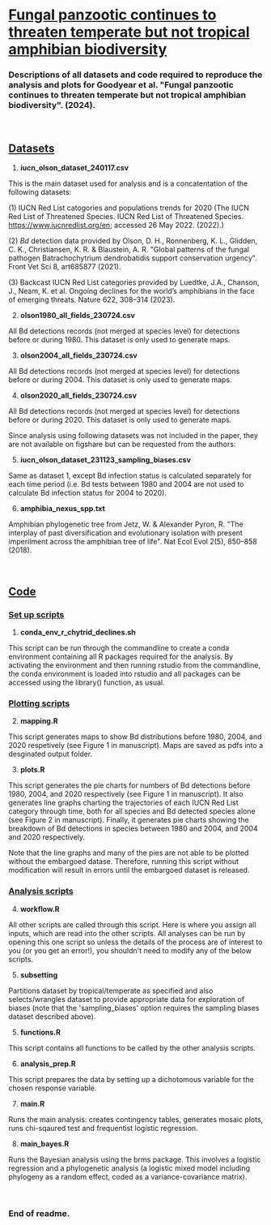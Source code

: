 # <ins>Fungal panzootic continues to threaten temperate but not tropical amphibian biodiversity </ins>

### Descriptions of all datasets and code required to reproduce the analysis and plots for Goodyear et al. "Fungal panzootic continues to threaten temperate but not tropical amphibian biodiversity". (2024). 

&nbsp;

## <ins>Datasets</ins>

1. **iucn_olson_dataset_240117.csv** 

This is the main dataset used for analysis and is a concatentation of the following datasets: 

(1) IUCN Red List catogories and populations trends for 2020 (The IUCN Red List of Threatened Species. IUCN Red List of Threatened Species. https://www.iucnredlist.org/en; accessed 26 May 2022. (2022).)

(2) *Bd* detection data provided by Olson, D. H., Ronnenberg, K. L., Glidden, C. K., Christiansen, K. R. & Blaustein, A. R. "Global patterns of the fungal pathogen Batrachochytrium dendrobatidis support conservation urgency". Front Vet Sci 8, art685877 (2021).

(3) Backcast IUCN Red List categories provided by Luedtke, J.A., Chanson, J., Neam, K. et al. Ongoing declines for the world’s amphibians in the face of emerging threats. Nature 622, 308–314 (2023).

2. **olson1980_all_fields_230724.csv**

All Bd detections records (not merged at species level) for detections before or during 1980. This dataset is only used to generate maps.

3. **olson2004_all_fields_230724.csv**

All Bd detections records (not merged at species level) for detections before or during 2004. This dataset is only used to generate maps.

4. **olson2020_all_fields_230724.csv**

All Bd detections records (not merged at species level) for detections before or during 2020. This dataset is only used to generate maps.

Since analysis using following datasets was not included in the paper, they are not available on figshare but can be requested from the authors:

5. **iucn_olson_dataset_231123_sampling_biases.csv**

Same as dataset 1, except Bd infection status is calculated separately for each 
time period (i.e. Bd tests between 1980 and 2004 are not used to calculate 
Bd infection status for 2004 to 2020).

6. **amphibia_nexus_spp.txt**

Amphibian phylogenetic tree from Jetz, W. & Alexander Pyron, R. "The interplay of past diversification and evolutionary isolation with present imperilment across the amphibian tree of life". Nat Ecol Evol 2(5), 850–858 (2018).

&nbsp;

## <ins>Code</ins>

### <ins>Set up scripts</ins>

1. **conda_env_r_chytrid_declines.sh**

This script can be run through the commandline to create a conda environment containing all R packages required for the analysis. By activating the environment and then running rstudio from the commandline, the conda environment is loaded into rstudio and all packages can be accessed using the library() function, as usual.

### <ins>Plotting scripts</ins>

2. **mapping.R**

This script generates maps to show Bd distributions before 1980, 2004, and 2020 respetively (see Figure 1 in manuscript). Maps are saved as pdfs into a desginated output folder.

3. **plots.R**

This script generates the pie charts for numbers of Bd detections before 1980, 2004, and 2020 respectively (see Figure 1 in manuscript). It also generates line graphs charting the trajectories of each IUCN Red List category through time, both for all species and Bd detected species alone (see Figure 2 in manuscript). Finally, it generates pie charts showing the breakdown of Bd detections in species between 1980 and 2004, and 2004 and 2020 respectively.

Note that the line graphs and many of the pies are not able to be plotted without the embargoed datase. Therefore, running this script without modification will result in errors until the embargoed dataset is released.

### <ins>Analysis scripts</ins>

4. **workflow.R**

All other scripts are called through this script. Here is where you assign all inputs, which are read into the other scripts. All analyses can be run by opening this one script so unless the details of the process are of interest to you (or you get an error!), you shouldn't need to modify any of the below scripts.

5. **subsetting**

Partitions dataset by tropical/temperate as specified and also selects/wrangles 
dataset to provide appropriate data for exploration of biases (note that the 'sampling_biases' option requires the sampling biases dataset described above).

5. **functions.R**

This script contains all functions to be called by the other analysis scripts.

6. **analysis_prep.R**

This script prepares the data by setting up a dichotomous variable for the chosen response variable.

7. **main.R**

Runs the main analysis: creates contingency tables, generates mosaic plots, runs chi-sqaured test and frequentist logistic regression.

8. **main_bayes.R**

Runs the Bayesian analysis using the brms package. This involves a logistic regression and a phylogenetic analysis (a logistic mixed model including phylogeny as a random effect, coded as a variance-covariance matrix).

&nbsp;

### End of readme.